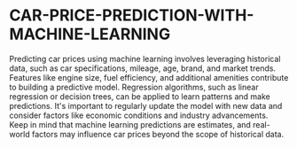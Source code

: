# CAR-PRICE-PREDICTION-WITH-MACHINE-LEARNING

Predicting car prices using machine learning involves leveraging historical data, such as car specifications, mileage, age, brand, and market trends. Features like engine size, fuel efficiency, and additional amenities contribute to building a predictive model. Regression algorithms, such as linear regression or decision trees, can be applied to learn patterns and make predictions. It's important to regularly update the model with new data and consider factors like economic conditions and industry advancements. Keep in mind that machine learning predictions are estimates, and real-world factors may influence car prices beyond the scope of historical data.
